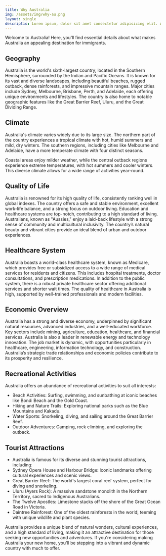 ```yaml
---
title: Why Australia
img: /assets/img/why-au.png
layout: single
descriptio: Lorem ipsum, dolor sit amet consectetur adipisicing elit. Aliquid quasi similique totam, molestias necessitatibus rem dignissimos reprehenderit facilis laborum qui.
---
```


Welcome to Australia! Here, you'll find essential details about what makes Australia an appealing destination for immigrants.

## Geography



Australia is the world's sixth-largest country, located in the Southern Hemisphere, surrounded by the Indian and Pacific Oceans. It is known for its vast and diverse landscapes, including beautiful beaches, rugged outback, dense rainforests, and impressive mountain ranges. Major cities include Sydney, Melbourne, Brisbane, Perth, and Adelaide, each offering unique environments and lifestyles. The country is also home to notable geographic features like the Great Barrier Reef, Uluru, and the Great Dividing Range.

## Climate



Australia's climate varies widely due to its large size. The northern part of the country experiences a tropical climate with hot, humid summers and mild, dry winters. The southern regions, including cities like Melbourne and Adelaide, have a more temperate climate with four distinct seasons.

Coastal areas enjoy milder weather, while the central outback regions experience extreme temperatures, with hot summers and cooler winters. This diverse climate allows for a wide range of activities year-round.

## Quality of Life



Australia is renowned for its high quality of life, consistently ranking well in global indexes. The country offers a safe and stable environment, excellent work-life balance, and a strong focus on outdoor living. Education and healthcare systems are top-notch, contributing to a high standard of living. Australians, known as "Aussies," enjoy a laid-back lifestyle with a strong sense of community and multicultural inclusivity. The country’s natural beauty and vibrant cities provide an ideal blend of urban and outdoor experiences.

## Healthcare System



Australia boasts a world-class healthcare system, known as Medicare, which provides free or subsidized access to a wide range of medical services for residents and citizens. This includes hospital treatments, doctor consultations, and prescription medications. In addition to the public system, there is a robust private healthcare sector offering additional services and shorter wait times. The quality of healthcare in Australia is high, supported by well-trained professionals and modern facilities.

## Economic Overview



Australia has a strong and diverse economy, underpinned by significant natural resources, advanced industries, and a well-educated workforce. Key sectors include mining, agriculture, education, healthcare, and financial services. Australia is also a leader in renewable energy and technology innovation. The job market is dynamic, with opportunities particularly in healthcare, engineering, information technology, and construction. Australia’s strategic trade relationships and economic policies contribute to its prosperity and resilience.

## Recreational Activities

Australia offers an abundance of recreational activities to suit all interests:

- Beach Activities: Surfing, swimming, and sunbathing at iconic beaches like Bondi Beach and the Gold Coast.
- Hiking and Nature Trails: Exploring national parks such as the Blue Mountains and Kakadu.
- Water Sports: Snorkeling, diving, and sailing around the Great Barrier Reef.
- Outdoor Adventures: Camping, rock climbing, and exploring the outback.



## Tourist Attractions

- Australia is famous for its diverse and stunning tourist attractions, including:
- Sydney Opera House and Harbour Bridge: Iconic landmarks offering cultural experiences and scenic views.
- Great Barrier Reef: The world's largest coral reef system, perfect for diving and snorkeling.
- Uluru (Ayers Rock): A massive sandstone monolith in the Northern Territory, sacred to Indigenous Australians.
- The Twelve Apostles: Limestone stacks off the shore of the Great Ocean Road in Victoria.
- Daintree Rainforest: One of the oldest rainforests in the world, teeming with unique wildlife and plant species.



Australia provides a unique blend of natural wonders, cultural experiences, and a high standard of living, making it an attractive destination for those seeking new opportunities and adventures. If you're considering making Australia your new home, you'll be stepping into a vibrant and dynamic country with much to offer.
